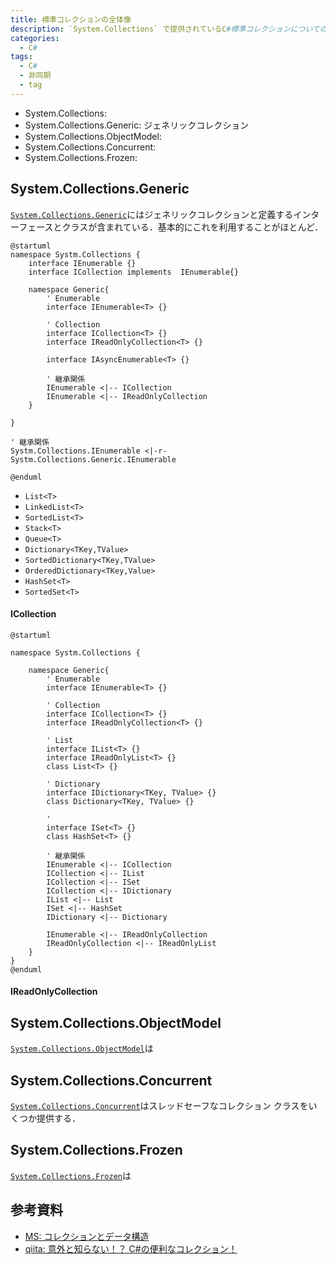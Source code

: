 ```yaml
---
title: 標準コレクションの全体像
description: `System.Collections` で提供されているC#標準コレクションについての概要．
categories: 
  - C#
tags:
  - C#
  - 非同期
  - tag
---
```


<!-- more -->

- System.Collections: 
- System.Collections.Generic: ジェネリックコレクション
- System.Collections.ObjectModel: 
- System.Collections.Concurrent: 
- System.Collections.Frozen: 


## System.Collections.Generic

[`System.Collections.Generic`][System.Collections 名前空間]にはジェネリックコレクションと定義するインターフェースとクラスが含まれている．基本的にこれを利用することがほとんど．

```puml
@startuml
namespace Systm.Collections {
    interface IEnumerable {}
    interface ICollection implements  IEnumerable{}

    namespace Generic{
        ' Enumerable
        interface IEnumerable<T> {}

        ' Collection
        interface ICollection<T> {}
        interface IReadOnlyCollection<T> {}

        interface IAsyncEnumerable<T> {}

        ' 継承関係
        IEnumerable <|-- ICollection
        IEnumerable <|-- IReadOnlyCollection
    }
    
}

' 継承関係
Systm.Collections.IEnumerable <|-r- Systm.Collections.Generic.IEnumerable

@enduml
```

- `List<T>`
- `LinkedList<T>`
- `SortedList<T>`
- `Stack<T>`
- `Queue<T>`
- `Dictionary<TKey,TValue>`
- `SortedDictionary<TKey,TValue>`
- `OrderedDictionary<TKey,Value>`
- `HashSet<T>`
- `SortedSet<T>`


#### ICollection

```puml
@startuml

namespace Systm.Collections {

    namespace Generic{
        ' Enumerable
        interface IEnumerable<T> {}

        ' Collection
        interface ICollection<T> {}
        interface IReadOnlyCollection<T> {}

        ' List
        interface IList<T> {}
        interface IReadOnlyList<T> {}
        class List<T> {}

        ' Dictionary
        interface IDictionary<TKey, TValue> {}
        class Dictionary<TKey, TValue> {}

        ' 
        interface ISet<T> {}
        class HashSet<T> {}

        ' 継承関係
        IEnumerable <|-- ICollection
        ICollection <|-- IList
        ICollection <|-- ISet
        ICollection <|-- IDictionary
        IList <|-- List
        ISet <|-- HashSet
        IDictionary <|-- Dictionary

        IEnumerable <|-- IReadOnlyCollection
        IReadOnlyCollection <|-- IReadOnlyList
    }
}
@enduml
```

#### IReadOnlyCollection



## System.Collections.ObjectModel
[`System.Collections.ObjectModel`][System.Collections.ObjectModel 名前空間]は


## System.Collections.Concurrent
[`System.Collections.Concurrent`][System.Collections.Concurrent 名前空間]はスレッドセーフなコレクション クラスをいくつか提供する．

## System.Collections.Frozen
[`System.Collections.Frozen`][System.Collections.Frozen 名前空間]は

## 参考資料
- [MS: コレクションとデータ構造](https://learn.microsoft.com/ja-jp/dotnet/standard/collections/?redirectedfrom=MSDN)
- [qiita: 意外と知らない！？ C#の便利なコレクション！](https://qiita.com/hiki_neet_p/items/75bf39838ce580cca92d)


<!-- リンク -->
[System.Collections 名前空間]: https://learn.microsoft.com/ja-jp/dotnet/api/system.collections?view=net-9.0
[System.Collections.Generic 名前空間]: https://learn.microsoft.com/ja-jp/dotnet/api/system.collections.generic?view=net-9.0
[System.Collections.ObjectModel 名前空間]: https://learn.microsoft.com/ja-jp/dotnet/api/system.collections.objectmodel?view=net-9.0
[System.Collections.Concurrent 名前空間]: https://learn.microsoft.com/ja-jp/dotnet/api/system.collections.concurrent?view=net-9.0
[System.Collections.Frozen 名前空間]: https://learn.microsoft.com/ja-jp/dotnet/api/system.collections.frozen?view=net-9.0

